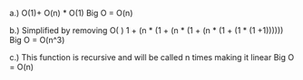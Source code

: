 a.)
    O(1)+ O(n) * O(1)
    Big O = O(n)

b.)
    Simplified by removing O( )
    1 + (n * (1 + (n * (1 + (n * (1 + (1 * (1 +1))))))
    Big O = O(n^3)

c.)
    This function is recursive and will be called n times making it linear
    Big O = O(n)

    